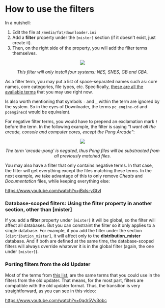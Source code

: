 # How to use the filters

In a nutshell:
1. Edit the file at `/media/fat/downloader.ini`
2. Add a **filter** property under the `[mister]` section (if it doesn't exist, just create it).
3. Then, on the right side of the property, you will add the filter terms themselves.

<p align="center">
  <img src="https://user-images.githubusercontent.com/852246/149841563-78338772-d4ec-4321-8772-6bf79eb840b3.png" /> 
</p>
<p align="center"><i>This filter will only install four systems: NES, SNES, GB and GBA.</i></p>

As a filter term, you may put a list of space-separated names such as: core names, core categories, file types, etc. Specifically, [these are all the available terms](https://github.com/MiSTer-devel/Distribution_MiSTer#tags-that-you-may-use-with-download-filters-feature) that you may use right now.

Is also worth mentioning that symbols `-` and `_` within the term are ignored by the system. So in the eyes of Downloader, the terms `pc_engine-cd` and `pcenginecd` would be equivalent.

For negative filter terms, you would have to prepend an exclamation mark `!` before the term. In the following example, the filter is saying *"I want all the arcade, console and computer cores, except the Pong Arcade"*:

<p align="center">
  <img src="https://user-images.githubusercontent.com/852246/149841891-86f35c2f-10a2-4ed1-a08f-374f68dd921b.png" />
</p>
<p align="center"><i>The term 'arcade-pong' is negated, thus Pong files will be substracted from all previously matched files.</i></p>

You may also have a filter that only contains negative terms. In that case, the filter will get everything except the files matching these terms. In the next example, we take advantage of this to only remove *Cheats* and *Documentation* files, while keeping everything else:

https://www.youtube.com/watch?v=jBxls-yGtvI

### Database-scoped filters: Using the filter property in another section, other than [mister]
If you add a **filter** property under `[mister]` it will be global, so the filter will affect all databases. But you can constraint the filter so it only applies to a single database. For example, if you add the filter under the section `[distribution_mister]`, it will affect only to the **distribution_mister** database. And if both are defined at the same time, the database-scoped filters will always override whatever it is in the global filter (again, the one under `[mister]`).

### Porting filters from the old Updater

Most of the terms from [this list](https://github.com/MiSTer-devel/Distribution_MiSTer#list-of-tags-that-you-may-use-with-the-downloader-and-the-custom-download-filters-feature), are the same terms that you could use in the filters from the old updater. That means, for the most part, filters are compatible with the old updater format. Thus, the transition is very straightforward, as you can see in this video:

https://www.youtube.com/watch?v=0gdr5Vv3obc
